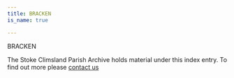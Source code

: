 ```yaml
---
title: BRACKEN
is_name: true

---
```


BRACKEN


The Stoke Climsland Parish Archive holds material under this index entry. To find out more please [contact us](/contact/)
